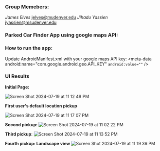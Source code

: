 ### Group Memebers:
*James Elves*         jelves@mudenver.edu
*Jihadu Yassien*      jyassien@msudenver.edu


### Parked Car Finder App using google maps API:

### How to run the app:

Update AndroidManifest.xml with your google maps API key:
<meta-data
android:name="com.google.android.geo.API_KEY"
`android:value=""` />


### UI Results

**Initial Page:**

![Screen Shot 2024-07-19 at 11 12 49 PM](https://github.com/user-attachments/assets/5cb4de63-139c-4a76-81c9-7fdbfa8fc009)

**First user's default location pickup**

![Screen Shot 2024-07-19 at 11 17 07 PM](https://github.com/user-attachments/assets/58e4485f-8e73-41ed-b241-367d4265bf36)

**Second pickup:**
![Screen Shot 2024-07-19 at 11 02 22 PM](https://github.com/user-attachments/assets/ec5f9f7c-d26f-421e-8146-cb9046866b8a)

**Third pickup:**
![Screen Shot 2024-07-19 at 11 13 52 PM](https://github.com/user-attachments/assets/0ef94fdf-2e17-4975-bdaa-b61a24fbfd11)


**Fourth pickup: Landscape view**
![Screen Shot 2024-07-19 at 11 19 36 PM](https://github.com/user-attachments/assets/4a884853-afd9-46ec-8355-677e40bc6fb5)
